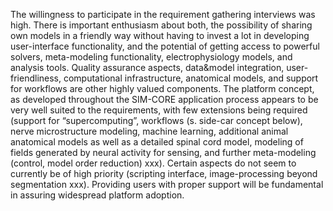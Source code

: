 The willingness to participate in the requirement gathering interviews was high. There is important enthusiasm about both, the possibility of sharing own models in a friendly way without having to invest a lot in developing user-interface functionality, and the potential of getting access to powerful solvers, meta-modeling functionality, electrophysiology models, and analysis tools. Quality assurance aspects, data&model integration, user-friendliness, computational infrastructure, anatomical models, and support for workflows are other highly valued components. The platform concept, as developed throughout the SIM-CORE application process appears to be very well suited to the requirements, with few extensions being required (support for “supercomputing”, workflows (s. side-car concept below), nerve microstructure modeling, machine learning, additional animal anatomical models as well as a detailed spinal cord model, modeling of fields generated by neural activity for sensing, and further meta-modeling (control, model order reduction) xxx). Certain aspects do not seem to currently be of high priority (scripting interface, image-processing beyond segmentation xxx). Providing users with proper support will be fundamental in assuring widespread platform adoption.
